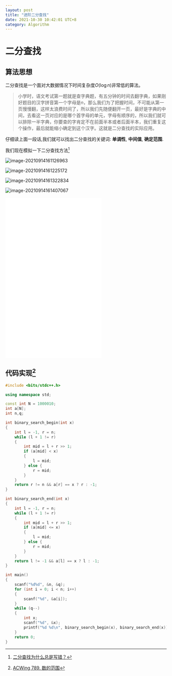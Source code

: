 ```yaml
---
layout: post
title: "进阶二分查找"
date: 2021-10-30 10:42:01 UTC+8
category: Algorithm
---
```


# 二分查找

## 算法思想

二分查找是一个面对大数据情况下时间复杂度$O(\log n)$非常低的算法。

>  小学时，语文考试第一题就是查字典题，有五分钟的时间去翻字典，如果刚好题目的汉字拼音第一个字母是$n$，那么我们为了把握时间，不可能从第一页慢慢翻，这样太浪费时间了，所以我们先随便翻开一页，最好是字典的中间，去看这一页对应的是哪个首字母的单元，字母有顺序的，所以我们就可以排除一半字典，你要查的字肯定不在前面半本或者后面半本，我们重复这个操作，最后就能缩小确定到这个汉字。这就是二分查找的实际应用。

仔细读上面一段话,我们就可以找出二分查找的关键词: **单调性**, **中间值**, **确定范围**.

我们现在模拟一下二分查找方法[^1]

![image-20210914161126963](https://gitee.com/shl1122/pic-bed/raw/master//img/202109141611436.png)

![image-20210914161225172](https://gitee.com/shl1122/pic-bed/raw/master//img/202109141612266.png)

![image-20210914161322834](https://gitee.com/shl1122/pic-bed/raw/master//img/202109141613918.png)

![image-20210914161407067](https://gitee.com/shl1122/pic-bed/raw/master//img/202109141614147.png)

<iframe src="//player.bilibili.com/player.html?aid=841423368&bvid=BV1d54y1q7k7&cid=216724849&page=1" scrolling="no" border="0" frameborder="no" framespacing="0" allowfullscreen="true" height = 500px> </iframe>

## 代码实现[^2]

```c++
#include <bits/stdc++.h>

using namespace std;

const int N = 1000010;
int a[N];
int n,q;

int binary_search_begin(int x)
{
    int l = -1, r = n;
    while (l + 1 != r)
    {
        int mid = l + r >> 1;
        if (a[mid] < x)
        {
            l = mid;
        } else {
            r = mid;
        }
    } 
    return r != n && a[r] == x ? r : -1; 
}

int binary_search_end(int x)
{
    int l = -1, r = n;
    while (l + 1 != r)
    {
        int mid = l + r >> 1;
        if (a[mid] <= x)
        {
            l = mid;
        } else {
            r = mid;
        }
    }
    return l != -1 && a[l] == x ? l : -1;
}

int main()
{
    scanf("%d%d", &n, &q);
    for (int i = 0; i < n; i++)
    {
        scanf("%d", &a[i]);
    }
    while (q--)
    {
        int x;
        scanf("%d", &x);
        printf("%d %d\n", binary_search_begin(x), binary_search_end(x));
    }
    return 0;
}
```

[^1]: [二分查找为什么总是写错？](https://www.bilibili.com/video/BV1d54y1q7k7?from=search&seid=14378360076371462119)
[^2]: [ACWing 789. 数的范围](https://www.acwing.com/problem/content/791/)

